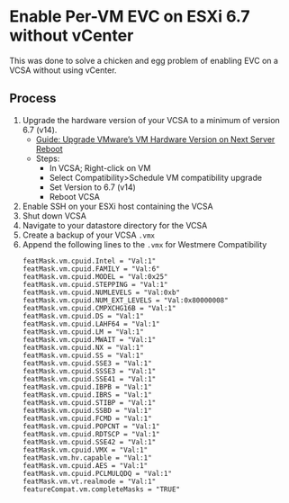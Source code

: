 # Enable Per-VM EVC on ESXi 6.7 without vCenter
This was done to solve a chicken and egg problem of enabling EVC on a VCSA without using vCenter.

## Process
1. Upgrade the hardware version of your VCSA to a minimum of version 6.7 (v14).
    - [Guide: Upgrade VMware’s VM Hardware Version on Next Server Reboot](https://virtualhackey.wordpress.com/2018/03/30/upgrade-vmwares-vm-hardware-version-on-next-reboot/)
    - Steps: 
        - In VCSA; Right-click on VM
        - Select Compatibility>Schedule VM compatibility upgrade
        - Set Version to 6.7 (v14)
        - Reboot VCSA
1. Enable SSH on your ESXi host containing the VCSA
1. Shut down VCSA
1. Navigate to your datastore directory for the VCSA
1. Create a backup of your VCSA `.vmx`
1. Append the following lines to the `.vmx` for Westmere Compatibility
    ```
    featMask.vm.cpuid.Intel = "Val:1"
    featMask.vm.cpuid.FAMILY = "Val:6"
    featMask.vm.cpuid.MODEL = "Val:0x25"
    featMask.vm.cpuid.STEPPING = "Val:1"
    featMask.vm.cpuid.NUMLEVELS = "Val:0xb"
    featMask.vm.cpuid.NUM_EXT_LEVELS = "Val:0x80000008"
    featMask.vm.cpuid.CMPXCHG16B = "Val:1"
    featMask.vm.cpuid.DS = "Val:1"
    featMask.vm.cpuid.LAHF64 = "Val:1"
    featMask.vm.cpuid.LM = "Val:1"
    featMask.vm.cpuid.MWAIT = "Val:1"
    featMask.vm.cpuid.NX = "Val:1"
    featMask.vm.cpuid.SS = "Val:1"
    featMask.vm.cpuid.SSE3 = "Val:1"
    featMask.vm.cpuid.SSSE3 = "Val:1"
    featMask.vm.cpuid.SSE41 = "Val:1"
    featMask.vm.cpuid.IBPB = "Val:1"
    featMask.vm.cpuid.IBRS = "Val:1"
    featMask.vm.cpuid.STIBP = "Val:1"
    featMask.vm.cpuid.SSBD = "Val:1"
    featMask.vm.cpuid.FCMD = "Val:1"
    featMask.vm.cpuid.POPCNT = "Val:1"
    featMask.vm.cpuid.RDTSCP = "Val:1"
    featMask.vm.cpuid.SSE42 = "Val:1"
    featMask.vm.cpuid.VMX = "Val:1"
    featMask.vm.hv.capable = "Val:1"
    featMask.vm.cpuid.AES = "Val:1"
    featMask.vm.cpuid.PCLMULQDQ = "Val:1"
    featMask.vm.vt.realmode = "Val:1"
    featureCompat.vm.completeMasks = "TRUE"
    ```
